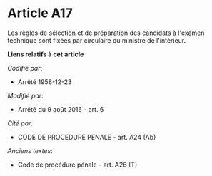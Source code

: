 # Article A17

Les règles de sélection et de préparation des candidats à l'examen technique sont fixées par circulaire du ministre de
l'intérieur.

**Liens relatifs à cet article**

_Codifié par_:

  - Arrêté 1958-12-23

_Modifié par_:

  - Arrêté du 9 août 2016 - art. 6

_Cité par_:

  - CODE DE PROCEDURE PENALE - art. A24 (Ab)

_Anciens textes_:

  - Code de procédure pénale - art. A26 (T)
